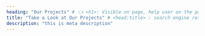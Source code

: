 ```yaml
---
heading: "Our Projects" # 👈 <h1>: Visible on page, help user on the page
title: "Take a Look at Our Projects" # <head:title> : search engine results, social shares
description: "this is meta description"
---
```

